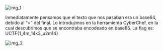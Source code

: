 ![img_1](https://github.com/emilianosecchi/CTFS-Writeups/assets/49136614/046fbdb2-b422-42fa-bd29-ef42ab7163e6)

Inmediatamente pensamos que el texto que nos pasaban era un base64, debido al “=” del final. Lo introdujimos en la herramienta CyberChef, en la cual  descubrimos que se encontraba encodeado en base85. La flag es: UCTF{1_4m_14k3_u2m14}

![img_2](https://github.com/emilianosecchi/CTFS-Writeups/assets/49136614/77748f05-281f-4c01-b442-734c1832fab6)
